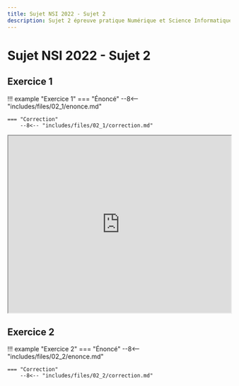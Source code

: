 ```yaml
---
title: Sujet NSI 2022 - Sujet 2
description: Sujet 2 épreuve pratique Numérique et Science Informatique 2022
---
```


# Sujet NSI 2022 - Sujet 2

## Exercice 1

!!! example "Exercice 1"
=== "Énoncé"
--8<-- "includes/files/02_1/enonce.md"

    === "Correction"
        --8<-- "includes/files/02_1/correction.md"

<iframe src="https://console.basthon.fr/?script=eJwDAAAAAAE" width="100%" height="400"></iframe>

## Exercice 2

!!! example "Exercice 2"
=== "Énoncé"
--8<-- "includes/files/02_2/enonce.md"

    === "Correction"
        --8<-- "includes/files/02_2/correction.md"
